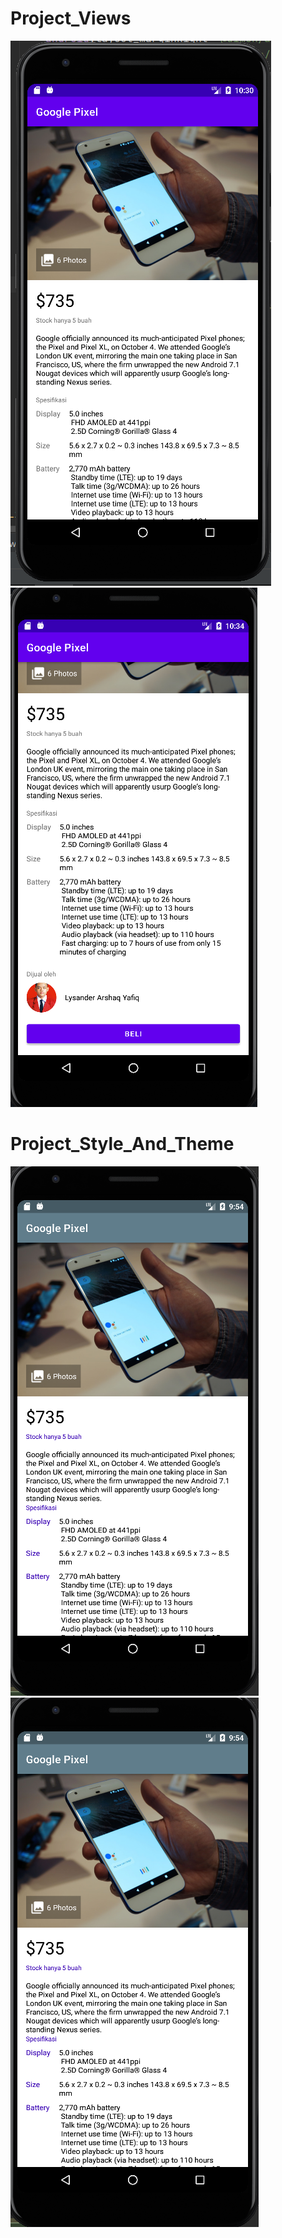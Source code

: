 # Project_Views
![alt text](https://github.com/Lysander-cmd/Project_Views/blob/master/Screenshot%202022-03-04%20103055.png)
![alt text](https://github.com/Lysander-cmd/Project_Views/blob/master/Screenshot%202022-03-04%20103501.png)
# Project_Style_And_Theme
![alt text](https://github.com/Lysander-cmd/Project_Views/blob/master/Screenshot%202022-03-10%20095412.png)
![alt text](https://github.com/Lysander-cmd/Project_Views/blob/master/Screenshot%202022-03-10%20095412.png)
